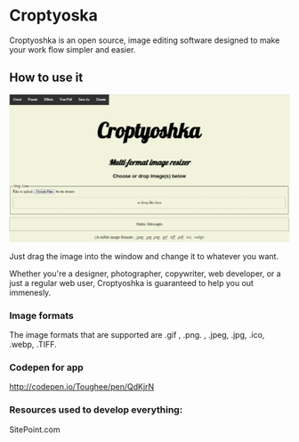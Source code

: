# Croptyoska

Croptyoshka is an open source, image editing software designed to make your work flow simpler and easier. 

## How to use it

![alt tag](https://raw.githubusercontent.com/Toughee/Croptyoshka/master/Resource%20images/splash%20page1.PNG)

Just drag the image into the window and change it to whatever you want. 

Whether you're a designer, photographer, copywriter, web developer, or a just a regular web user, Croptyoshka is guaranteed to help you out immenesly.

### Image formats

The image formats that are supported are .gif , .png. , .jpeg, .jpg, .ico, .webp, .TIFF. 

### Codepen for app

http://codepen.io/Toughee/pen/QdKjrN

### Resources used to develop everything:

SitePoint.com
